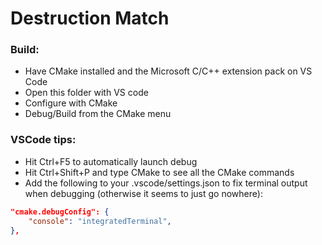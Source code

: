# Destruction Match

### Build:
- Have CMake installed and the Microsoft C/C++ extension pack on VS Code
- Open this folder with VS code
- Configure with CMake
- Debug/Build from the CMake menu

### VSCode tips:
- Hit Ctrl+F5 to automatically launch debug
- Hit Ctrl+Shift+P and type CMake to see all the CMake commands
- Add the following to your .vscode/settings.json to fix terminal output when debugging (otherwise it seems to just go nowhere):
```json
"cmake.debugConfig": {
    "console": "integratedTerminal",
},
```